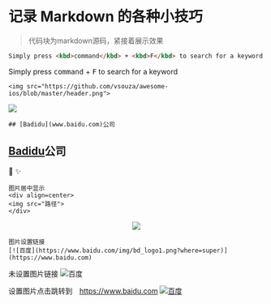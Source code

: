 # 记录 Markdown 的各种小技巧

> 代码块为markdown源码，紧接着展示效果

``` markdown
Simply press <kbd>command</kbd> + <kbd>F</kbd> to search for a keyword
```

Simply press <kbd>command</kbd> + <kbd>F</kbd> to search for a keyword

```
<img src="https://github.com/vsouza/awesome-ios/blob/master/header.png">
````
<img src="https://github.com/vsouza/awesome-ios/blob/master/header.png">

```
## [Badidu](www.baidu.com)公司
```
## [Badidu](www.baidu.com)公司

:musical_keyboard: 
:sparkles:

```
图片居中显示
<div align=center>
<img src="路径">
</div>
```

<div align=center>
<img src="https://timgsa.baidu.com/timg?image&quality=80&size=b9999_10000&sec=1542218634766&di=108fc0dfa72ede7f5746f55e5b60b752&imgtype=0&src=http%3A%2F%2Fx.itunes123.com%2Fuploadfiles%2F1b13c3044431fb712bb712da97f42a2d.jpg">
</div>

```
图片设置链接
[![百度](https://www.baidu.com/img/bd_logo1.png?where=super)](https://www.baidu.com)
```
未设置图片链接
![百度](https://www.baidu.com/img/bd_logo1.png?where=super)

设置图片点击跳转到　https://www.baidu.com
[![百度](https://www.baidu.com/img/bd_logo1.png?where=super)](https://www.baidu.com)


